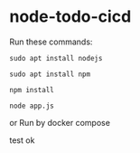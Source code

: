 # node-todo-cicd

Run these commands:


`sudo apt install nodejs`


`sudo apt install npm`


`npm install`

`node app.js`

or Run by docker compose

test ok

